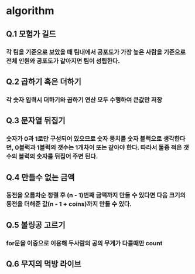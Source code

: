 # algorithm
## Q.1 모험가 길드
### 각 팀을 기준으로 보았을 때 팀내에서 공포도가 가장 높은 사람을 기준으로 전체 인원와 공포도가 같아지면 팀이 성립한다.

## Q.2 곱하기 혹은 더하기
### 각 숫자 입력시 더하기와 곱하기 연산 모두 수행하여 큰값만 저장

## Q.3 문자열 뒤집기
### 숫자가 0과 1로만 구성되어 있으므로 숫자 뭉치를 숫자 블럭으로 생각한다면, 0블럭과 1블럭의 갯수는 1개차이 또는 같아야 한다. 따라서 둘중 적은 갯수의 블럭의 숫자를 뒤집어 주면 된다.

## Q.4 만들수 없는 금액
### 동전을 오름차순 정렬 후 (n - 1)번째 금액까지 만들 수 있다면 다음 크기의 동전을 더해준 값(n - 1 + coins)까지 만들 수 있다.

## Q.5 볼링공 고르기
### for문을 이중으로 이용해 두사람의 공의 무게가 다를때만 count

## Q.6 무지의 먹방 라이브
